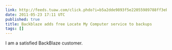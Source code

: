 ```yaml
---
link: http://feeds.tuaw.com/click.phdo?i=b5a2dde9893f5e22055989788ff3eb44
date: 2011-05-23 17:11 UTC
published: true
title: Backblaze adds free Locate My Computer service to backups
tags: []
---
```


I am a satisfied BackBlaze customer.
